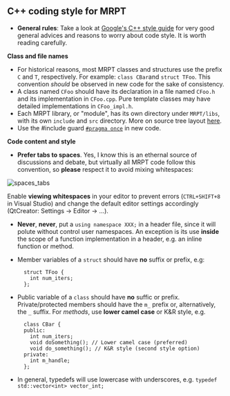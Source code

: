  **C++ coding style for MRPT**
 -------------------------------
 
* **General rules**: Take a look at [Google's C++ style guide](https://google.github.io/styleguide/cppguide.html) for very good general advices and reasons to worry about code style. It is worth reading carefully.

**Class and file names**
* For historical reasons, most MRPT classes and structures use the prefix `C` and `T`, respectively. For example: `class CBar`and `struct TFoo`. This convention *should* be observed in new code for the sake of consistency. 
* A class named `CFoo` should have its declaration in a file named `CFoo.h` and its implementation in `CFoo.cpp`. Pure template classes may have detailed implementations in `CFoo_impl.h`.
* Each MRPT library, or "module", has its own directory under `MRPT/libs`, with its own `include` and `src` directory. More on source tree layout [here](http://www.mrpt.org/libs_tree_layout).
* Use the #include guard [`#pragma once`](https://en.wikipedia.org/wiki/Pragma_once) in new code.

**Code content and style**

* **Prefer tabs to spaces**. Yes, I know this is an ethernal source of discussions and debate, but virtually all MRPT code follow this convention, so **please** respect it to avoid mixing whitespaces:

![spaces_tabs](https://raw.githubusercontent.com/MRPT/mrpt/master/doc/coding_style_mixed_space_tabs.png)

Enable **viewing whitespaces** in your editor to prevent errors (`CTRL+SHIFT+8` in Visual Studio) and change the default editor settings accordingly (QtCreator: Settings -> Editor -> ...).

* **Never**, **never**, put a `using namespace XXX;` in a header file, since it will polute without control user namespaces. An exception is its use **inside** the scope of a function implementation in a header, e.g. an inline function or method.

* Member variables of a `struct` should have **no** suffix or prefix, e.g: 

        struct TFoo {
          int num_iters;
        };

* Public variable of a `class` should have **no** suffic or prefix. Private/protected members should have the `m_` prefix or, alternatively, the `_` suffix. For *methods*, use **lower camel case** or K&R style, e.g.

        class CBar {
        public:
          int num_iters;
          void doSomething(); // Lower camel case (preferred)
          void do_something(); // K&R style (second style option)
        private:
          int m_handle; 
        };

* In general, typedefs will use lowercase with underscores, e.g. `typedef std::vector<int> vector_int;`
